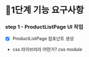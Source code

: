 # 🎯1단계 기능 요구사항

### step 1 - ProductListPage UI 작업

- [x] ProductListPage 컴포넌트 생성

- css 라이브러리 어떤거?
  css module
